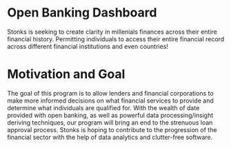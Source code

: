 # Open Banking Dashboard

Stonks is seeking to create clarity in millenials finances across their entire financial history. Permitting individuals to access their entire financial record across different financial institutions and even countries!

# Motivation and Goal

The goal of this program is to allow lenders and financial corporations to make more informed decisions on what financial services to provide and determine what individuals are qualified for. With the wealth of date provided with open banking, as well as powerful data processing/insight deriving techniques, our program will bring an end to the strenuous loan approval process. Stonks is hoping to contribute to the progression of the financial sector with the help of data analytics and clutter-free software.
